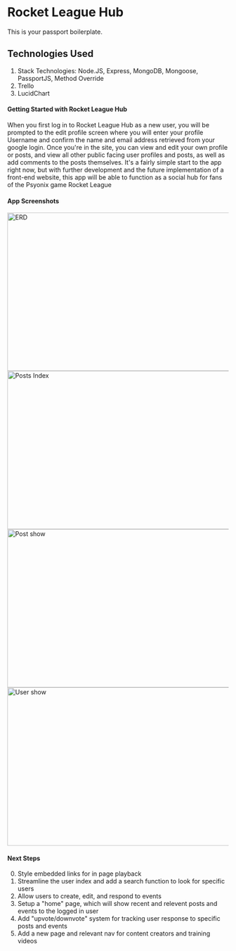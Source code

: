 # Rocket League Hub


This is your passport boilerplate.

## Technologies Used 

1. Stack Technologies: Node.JS, Express, MongoDB, Mongoose, PassportJS, Method Override
2. Trello
3. LucidChart


#### Getting Started with Rocket League Hub

When you first log in to Rocket League Hub as a new user, you will be prompted to the edit profile screen where you will enter your profile Username and confirm the name and email address retrieved from your google login. Once you're in the site, you can view and edit your own profile or posts, and view all other public facing user profiles and posts, as well as add comments to the posts themselves. It's a fairly simple start to the app right now, but with further development and the future implementation of a front-end website, this app will be able to function as a social hub for fans of the Psyonix game Rocket League

#### App Screenshots

<img src = "ERD.png" alt = "ERD" width = "640" height = "360">
<img src = "RLH-post-index.png" alt = "Posts Index" width = "640" height = "360">
<img src = "RLH-post-show.png" alt = "Post show" width = "640" height = "360">
<img src = "RLH-profile-view" alt = "User show" width = "640" height = "360">

#### Next Steps

0. Style embedded links for in page playback
1. Streamline the user index and add a search function to look for specific users
2. Allow users to create, edit, and respond to events
3. Setup a "home" page, which will show recent and relevent posts and events to the logged in user 
4. Add "upvote/downvote" system for tracking user response to specific posts and events
5. Add a new page and relevant nav for content creators and training videos